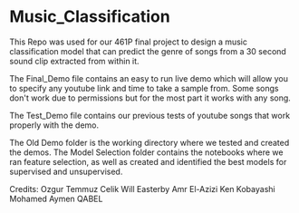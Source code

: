 # Music_Classification
This Repo was used for our 461P final project to design a music classification model that can predict the genre of songs from a 30 second sound clip extracted from within it.

The Final_Demo file contains an easy to run live demo which will allow you to specify any youtube link and time to take a sample from. Some songs don't work due to permissions but for the most part it works with any song.

The Test_Demo file contains our previous tests of youtube songs that work properly with the demo.

The Old Demo folder is the working directory where we tested and created the demos.
The Model Selection folder contains the notebooks where we ran feature selection, as well as created and identified the best models for supervised and unsupervised.

Credits:
Ozgur Temmuz Celik
Will Easterby
Amr El-Azizi
Ken Kobayashi
Mohamed Aymen QABEL
